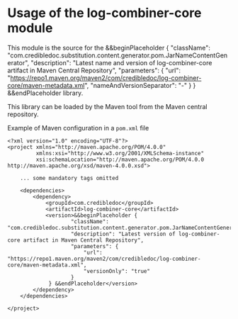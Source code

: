 # Usage of the log-combiner-core module

This module is the source for the &&beginPlaceholder {
                                          "className": "com.credibledoc.substitution.content.generator.pom.JarNameContentGenerator",
                                          "description": "Latest name and version of log-combiner-core artifact in Maven Central Repository",
                                          "parameters": {
                                              "url": "https://repo1.maven.org/maven2/com/credibledoc/log-combiner-core/maven-metadata.xml",
                                              "nameAndVersionSeparator": "-"
                                          }
                                   } &&endPlaceholder library.

This library can be loaded by the Maven tool from the Maven central repository.

Example of Maven configuration in a `pom.xml` file

    <?xml version="1.0" encoding="UTF-8"?>
    <project xmlns="http://maven.apache.org/POM/4.0.0"
             xmlns:xsi="http://www.w3.org/2001/XMLSchema-instance"
             xsi:schemaLocation="http://maven.apache.org/POM/4.0.0 http://maven.apache.org/xsd/maven-4.0.0.xsd">
    
        ... some mandatory tags omitted
    
        <dependencies>
            <dependency>
                <groupId>com.credibledoc</groupId>
                <artifactId>log-combiner-core</artifactId>
                <version>&&beginPlaceholder {
                        "className": "com.credibledoc.substitution.content.generator.pom.JarNameContentGenerator",
                        "description": "Latest version of log-combiner-core artifact in Maven Central Repository",
                        "parameters": {
                            "url": "https://repo1.maven.org/maven2/com/credibledoc/log-combiner-core/maven-metadata.xml",
                            "versionOnly": "true"
                        }
                 } &&endPlaceholder</version>
            </dependency>
        </dependencies>
    
    </project>